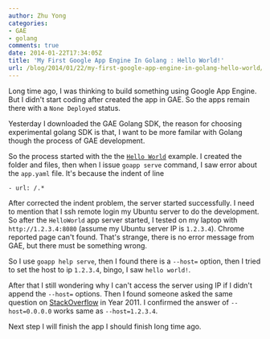 ```yaml
---
author: Zhu Yong
categories:
- GAE
- golang
comments: true
date: 2014-01-22T17:34:05Z
title: 'My First Google App Engine In Golang : Hello World!'
url: /blog/2014/01/22/my-first-google-app-engine-in-golang-hello-world/
---
```


Long time ago, I was thinking to build something using Google App Engine. But I didn't start coding after created the app in GAE. So the apps remain there with a `None Deployed` status. 

Yesterday I downloaded the GAE Golang SDK, the reason for choosing experimental golang SDK is that, I want to be more familar with Golang though the process of GAE development.

So the process started with the the [`Hello World`](https://developers.google.com/appengine/docs/go/gettingstarted/helloworld) example. I created the folder and files, then when I issue `goapp serve` command, I saw error about the `app.yaml` file. It's because the indent of line 

    - url: /.*
    
<!--more-->
    
After corrected the indent problem, the server started successfully. I need to mention that I ssh remote login my Ubuntu server to do the development. So after the `HelloWorld` app server started, I tested on my laptop with `http://1.2.3.4:8080` (assume my Ubuntu server IP is `1.2.3.4`). Chrome reported page can't found. That's strange, there is no error message from GAE, but there must be something wrong. 

So I use `goapp help serve`, then I found there is a `--host=` option, then I tried to set the host to ip `1.2.3.4`, bingo, I saw `hello world!`. 

After that I still wondering why I can't access the server using IP if I didn't append the `--host=` options. Then I found someone asked the same question on [StackOverflow](http://stackoverflow.com/questions/7534967/is-there-any-way-to-access-gae-dev-app-server-in-the-local-network) in Year 2011. I confirmed the answer of `--host=0.0.0.0` works same as `--host=1.2.3.4`. 

Next step I will finish the app I should finish long time ago. 